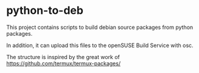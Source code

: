 # python-to-deb

This project contains scripts to build debian source packages from python packages.

In addition, it can upload this files to the openSUSE Build Service with osc.

The structure is inspired by the great work of https://github.com/termux/termux-packages/
